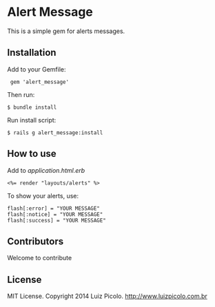 # Alert Message

This is a simple gem for alerts messages.

## Installation

Add to your Gemfile:

     gem 'alert_message'

Then run:

    $ bundle install

Run install script:

    $ rails g alert_message:install

## How to use

Add to *application.html.erb*

    <%= render "layouts/alerts" %>

To show your alerts, use:

    flash[:error] = "YOUR MESSAGE"
    flash[:notice] = "YOUR MESSAGE"
    flash[:success] = "YOUR MESSAGE"

## Contributors

Welcome to contribute

## License

MIT License. Copyright 2014 Luiz Picolo. http://www.luizpicolo.com.br

